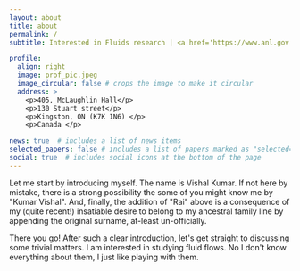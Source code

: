 ```yaml
---
layout: about
title: about
permalink: /
subtitle: Interested in Fluids research | <a href='https://www.anl.gov'>Argonne National Laboratory</a>

profile:
  align: right
  image: prof_pic.jpeg
  image_circular: false # crops the image to make it circular
  address: >
    <p>405, McLaughlin Hall</p>
    <p>130 Stuart street</p>
    <p>Kingston, ON (K7K 1N6) </p>
    <p>Canada </p>

news: true  # includes a list of news items
selected_papers: false # includes a list of papers marked as "selected={true}"
social: true  # includes social icons at the bottom of the page
---
```


Let me start by introducing myself. The name is Vishal Kumar. If not here by mistake, there is a strong possibility the some of you might know me by "Kumar Vishal". And, finally, the addition of "Rai" above is a consequence of my (quite recent!) insatiable desire to belong to my ancestral family line by appending the original surname, at-least un-officially.

There you go! After such a clear introduction, let's get straight to discussing some trivial matters. I am interested in studying fluid flows. No I don't know everything about them, I just like playing with them. 

<!-- Write your biography here. Tell the world about yourself. Link to your favorite [subreddit](http://reddit.com). You can put a picture in, too. The code is already in, just name your picture `prof_pic.jpg` and put it in the `img/` folder.

Put your address / P.O. box / other info right below your picture. You can also disable any these elements by editing `profile` property of the YAML header of your `_pages/about.md`. Edit `_bibliography/papers.bib` and Jekyll will render your [publications page](/al-folio/publications/) automatically.

Link to your social media connections, too. This theme is set up to use [Font Awesome icons](http://fortawesome.github.io/Font-Awesome/) and [Academicons](https://jpswalsh.github.io/academicons/), like the ones below. Add your Facebook, Twitter, LinkedIn, Google Scholar, or just disable all of them. -->
